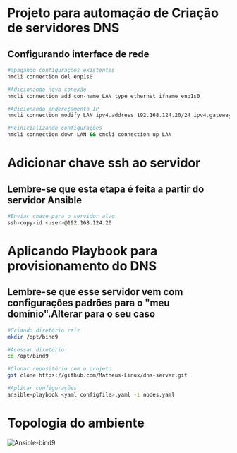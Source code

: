 # Projeto para automação de Criação de servidores DNS

## Configurando interface de rede

```bash
#apagando configurações existentes
nmcli connection del enp1s0

#Adicionando nova conexão
nmcli connection add con-name LAN type ethernet ifname enp1s0

#Adicionando endereçamento IP
nmcli connection modify LAN ipv4.address 192.168.124.20/24 ipv4.gateway 192.168.124.1 ipv4.method manual

#Reinicializando configurações
nmcli connection down LAN && cmcli connection up LAN 
```

# Adicionar chave ssh ao servidor 

## Lembre-se que esta etapa é feita a partir do servidor Ansible

```bash
#Enviar chave para o servidor alvo
ssh-copy-id <user>@192.168.124.20
```

# Aplicando Playbook para provisionamento do DNS 

## Lembre-se que esse servidor vem com configurações padrões para o "meu domínio".Alterar para o seu caso

```bash
#Criando diretório raiz
mkdir /opt/bind9

#Acessar diretório
cd /opt/bind9

#Clonar repositório com o projeto
git clone https://github.com/Matheus-Linux/dns-server.git

#Aplicar configurações
ansible-playbook <yaml configfile>.yaml -i nodes.yaml 
```

# Topologia do ambiente

![Ansible-bind9](https://github.com/user-attachments/assets/3e533dd9-2359-4956-8d41-a22b441a42c6)


